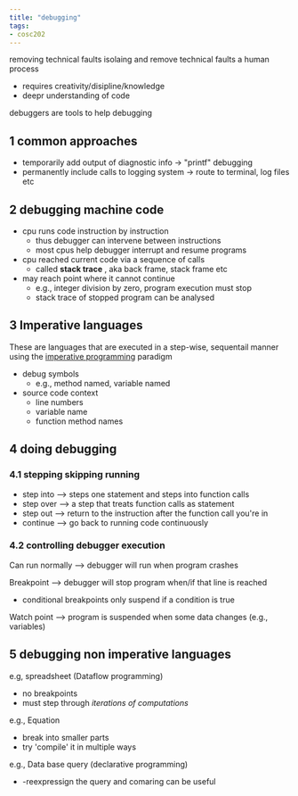 ```yaml
---
title: "debugging"
tags: 
- cosc202
---
```


removing technical faults
isolaing and remove technical faults
a human process
- requires creativity/disipline/knowledge
- deepr understanding of code

debuggers are tools to help debugging

## 1 common approaches
- temporarily add output of diagnostic info -> "printf" debugging
- permanently include calls to logging system -> route to terminal, log files etc

## 2 debugging machine code
- cpu runs code instruction by instruction
	- thus debugger can intervene between instructions
	- most cpus help debugger interrupt and resume programs
- cpu reached current code via a sequence of calls
	- called **stack trace** , aka back frame, stack frame etc
- may reach point where it cannot continue
	- e.g., integer division by zero, program execution must stop
	- stack trace of stopped program can be analysed

## 3 Imperative languages
These are languages that are executed in a step-wise, sequentail manner using the [imperative programming](notes/imperative-programming-language.md) paradigm
  
- debug symbols
	- e.g., method named, variable named
- source code context
	- line numbers
	- variable name
	- function method names

## 4 doing debugging
### 4.1 stepping skipping running
- step into --> steps one statement and steps into function calls
- step over --> a step that treats function calls as statement
- step out --> return to the instruction after the function call you're in
- continue  --> go back to running code continuously

### 4.2 controlling debugger execution
Can run normally --> debugger will run when program crashes

Breakpoint --> debugger will stop program when/if that line is reached
- conditional breakpoints only suspend if a condition is true

Watch point --> program is suspended when some data changes (e.g., variables)

## 5 debugging non imperative languages
e.g, spreadsheet (Dataflow programming)
- no breakpoints
- must step through _iterations of computations_

e.g., Equation
- break into smaller parts
- try 'compile' it in multiple ways

e.g., Data base query (declarative programming)
- -reexpressign the query and comaring can be useful
